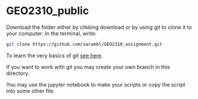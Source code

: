 # GEO2310_public
Download the folder either by clikking download or by using git to clone it to your computer:
In the terminal, write:
```bash
git clone https://github.com/sarambl/GEO2310_assignment.git
```

To learn the very basics of git [see here](http://rogerdudler.github.io/git-guide/).

If you want to work with git you may create your own branch in this directory.

You may use the jupyter notebook to make your scripts or copy the script into some other file. 
